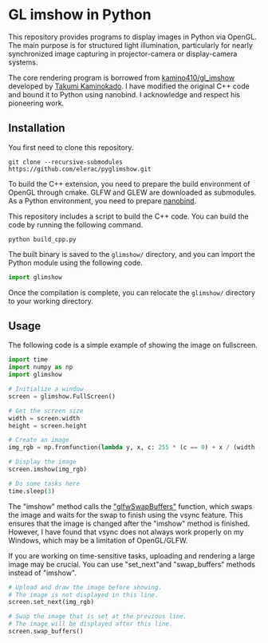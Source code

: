 # GL imshow in Python

This repository provides programs to display images in Python via OpenGL. The main purpose is for structured light illumination, particularly for nearly synchronized image capturing in projector-camera or display-camera systems.

The core rendering program is borrowed from [kamino410/gl_imshow](https://github.com/kamino410/gl_imshow) developed by [Takumi Kaminokado](https://kamino410.github.io/). I have modified the original C++ code and bound it to Python using nanobind. I acknowledge and respect his pioneering work.

## Installation

You first need to clone this repository.

```shell
git clone --recursive-submodules https://github.com/elerac/pyglimshow.git
```

To build the C++ extension, you need to prepare the build environment of OpenGL through cmake. GLFW and GLEW are downloaded as submodules. As a Python environment, you need to prepare [nanobind](https://github.com/wjakob/nanobind).

This repository includes a script to build the C++ code. You can build the code by running the following command.

```shell
python build_cpp.py
```

The built binary is saved to the `glimshow/` directory, and you can import the Python module using the following code.

```python
import glimshow
```

Once the compilation is complete, you can relocate the `glimshow/` directory to your working directory.

## Usage

The following code is a simple example of showing the image on fullscreen.

```python
import time
import numpy as np
import glimshow

# Initialize a window
screen = glimshow.FullScreen()

# Get the screen size
width = screen.width
height = screen.height

# Create an image
img_rgb = np.fromfunction(lambda y, x, c: 255 * (c == 0) + x / (width - 1) * 255 * (c == 1) + y / (height - 1) * 255 * (c == 2), (height, width, 3)).astype(np.uint8)

# Display the image
screen.imshow(img_rgb)

# Do some tasks here
time.sleep(3)
```

The "imshow" method calls the ["glfwSwapBuffers"](https://www.glfw.org/docs/3.0/group__context.html#ga15a5a1ee5b3c2ca6b15ca209a12efd14) function, which swaps the image and waits for the swap to finish using the vsync feature. This ensures that the image is changed after the "imshow" method is finished. However, I have found that vsync does not always work properly on my Windows, which may be a limitation of OpenGL/GLFW.

If you are working on time-sensitive tasks, uploading and rendering a large image may be crucial. You can use "set_next"and "swap_buffers" methods instead of "imshow".

```python
# Upload and draw the image before showing.
# The image is not displayed in this line.
screen.set_next(img_rgb)

# Swap the image that is set at the previous line.
# The image will be displayed after this line.
screen.swap_buffers()
```

